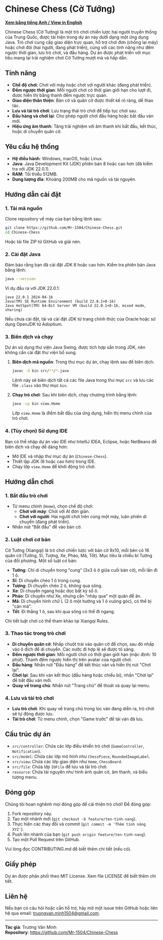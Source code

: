 # Chinese Chess (Cờ Tướng)

**[Xem bằng tiếng Anh / View in English](README_EN.md)**

Chinese Chess (Cờ Tướng) là một trò chơi chiến lược hai người truyền thống của Trung Quốc, được tái hiện trong dự án này dưới dạng một ứng dụng Java. Trò chơi cung cấp giao diện trực quan, hỗ trợ chơi đơn (chống lại máy) hoặc chơi đôi (hai người, đang phát triển), cùng với các tính năng như đếm ngược thời gian, lưu trò chơi, và đầu hàng. Dự án được phát triển với mục tiêu mang lại trải nghiệm chơi Cờ Tướng mượt mà và hấp dẫn.

## Tính năng

- **Chế độ chơi**: Chơi với máy hoặc chơi với người khác (đang phát triển).
- **Đếm ngược thời gian**: Mỗi người chơi có thời gian giới hạn cho lượt đi, được hiển thị bằng thanh đếm ngược trực quan.
- **Giao diện thân thiện**: Bàn cờ và quân cờ được thiết kế rõ ràng, dễ thao tác.
- **Lưu và tải trò chơi**: Lưu trạng thái trò chơi để tiếp tục chơi sau.
- **Đầu hàng và chơi lại**: Cho phép người chơi đầu hàng hoặc bắt đầu ván mới.
- **Hiệu ứng âm thanh**: Tăng trải nghiệm với âm thanh khi bắt đầu, kết thúc, hoặc di chuyển quân cờ.

## Yêu cầu hệ thống

- **Hệ điều hành**: Windows, macOS, hoặc Linux.
- **Java**: Java Development Kit (JDK) phiên bản 8 hoặc cao hơn (đã kiểm tra với JDK 22.0.1).
- **RAM**: Tối thiểu 512MB.
- **Dung lượng đĩa**: Khoảng 200MB cho mã nguồn và tài nguyên.

## Hướng dẫn cài đặt

### 1. Tải mã nguồn

Clone repository về máy của bạn bằng lệnh sau:

```bash
git clone https://github.com/Mr-1504/Chinese-Chess.git
cd Chinese-Chess
```

Hoặc tải file ZIP từ GitHub và giải nén.

### 2. Cài đặt Java

Đảm bảo rằng bạn đã cài đặt JDK 8 hoặc cao hơn. Kiểm tra phiên bản Java bằng lệnh:

```bash
java --version
```

Ví dụ đầu ra với JDK 22.0.1:

```
java 22.0.1 2024-04-16
Java(TM) SE Runtime Environment (build 22.0.1+8-16)
Java HotSpot(TM) 64-Bit Server VM (build 22.0.1+8-16, mixed mode, sharing)
```

Nếu chưa cài đặt, tải và cài đặt JDK từ trang chính thức của Oracle hoặc sử dụng OpenJDK từ Adoptium.

### 3. Biên dịch và chạy

Dự án sử dụng thư viện Java Swing, được tích hợp sẵn trong JDK, nên không cần cài đặt thư viện bổ sung.

1. **Biên dịch mã nguồn**: Trong thư mục dự án, chạy lệnh sau để biên dịch:

   ```bash
   javac -d bin src/**/*.java
   ```

   Lệnh này sẽ biên dịch tất cả các file Java trong thư mục `src` và lưu các file `.class` vào thư mục `bin`.

2. **Chạy trò chơi**: Sau khi biên dịch, chạy chương trình bằng lệnh:

   ```bash
   java -cp bin view.Home
   ```

   Lớp `view.Home` là điểm bắt đầu của ứng dụng, hiển thị menu chính của trò chơi.

### 4. (Tùy chọn) Sử dụng IDE

Bạn có thể nhập dự án vào IDE như IntelliJ IDEA, Eclipse, hoặc NetBeans để biên dịch và chạy dễ dàng hơn:

- Mở IDE và nhập thư mục dự án (`Chinese-Chess`).
- Thiết lập JDK (8 hoặc cao hơn) trong IDE.
- Chạy lớp `view.Home` để khởi động trò chơi.

## Hướng dẫn chơi

### 1. Bắt đầu trò chơi

- Từ menu chính (`Home`), chọn chế độ chơi:
  - **Chơi với máy**: Chơi với AI đơn giản.
  - **Chơi với người**: Hai người chơi trên cùng một máy, luân phiên di chuyển (đang phát triển).
- Nhấn nút "Bắt đầu" để vào bàn cờ.

### 2. Luật chơi cơ bản

Cờ Tướng (Xiangqi) là trò chơi chiến lược với bàn cờ 9x10, mỗi bên có 16 quân cờ (Tướng, Sĩ, Tượng, Xe, Pháo, Mã, Tốt). Mục tiêu là chiếu bí Tướng của đối phương. Một số luật cơ bản:

- **Tướng**: Chỉ di chuyển trong "cung" (3x3 ô ở giữa cuối bàn cờ), mỗi lần đi 1 ô.
- **Sĩ**: Di chuyển chéo 1 ô trong cung.
- **Tượng**: Di chuyển chéo 2 ô, không qua sông.
- **Xe**: Di chuyển ngang hoặc dọc bất kỳ số ô.
- **Pháo**: Di chuyển như Xe, nhưng cần "nhảy qua" một quân để ăn.
- **Mã**: Di chuyển hình chữ L (2 ô một hướng và 1 ô vuông góc), có thể bị "cản mã".
- **Tốt**: Đi thẳng 1 ô, sau khi qua sông có thể đi ngang.

Chi tiết luật chơi có thể tham khảo tại Xiangqi Rules.

### 3. Thao tác trong trò chơi

- **Di chuyển quân cờ**: Nhấp chuột trái vào quân cờ để chọn, sau đó nhấp vào ô đích để di chuyển. Các nước đi hợp lệ sẽ được tô sáng.
- **Đếm ngược thời gian**: Mỗi người chơi có thời gian giới hạn (mặc định: 10 phút). Thanh đếm ngược hiển thị trên avatar của người chơi.
- **Đầu hàng**: Nhấn nút "Đầu hàng" để kết thúc ván và hiển thị nút "Chơi lại".
- **Chơi lại**: Sau khi ván kết thúc (đầu hàng hoặc chiếu bí), nhấn "Chơi lại" để bắt đầu ván mới.
- **Quay về trang chủ**: Nhấn nút "Trang chủ" để thoát và quay lại menu.

### 4. Lưu và tải trò chơi

- **Lưu trò chơi**: Khi quay về trang chủ trong lúc ván đang diễn ra, trò chơi sẽ tự động được lưu.
- **Tải trò chơi**: Từ menu chính, chọn "Game trước" để tải ván đã lưu.

## Cấu trúc dự án

- `src/controller`: Chứa các lớp điều khiển trò chơi (`GameController`, `Notification`).
- `src/model`: Chứa các lớp mô hình như `ChessPiece`, `RoundedImageLabel`.
- `src/view`: Chứa các lớp giao diện như `Home`, `ChessBoard`.
- `src/file`: Chứa lớp `IOFile` để lưu và tải trò chơi.
- `resource`: Chứa tài nguyên như hình ảnh quân cờ, âm thanh, và biểu tượng menu.

## Đóng góp

Chúng tôi hoan nghênh mọi đóng góp để cải thiện trò chơi! Để đóng góp:

1. Fork repository này.
2. Tạo một nhánh mới (`git checkout -b feature/ten-tinh-nang`).
3. Thực hiện các thay đổi và commit (`git commit -m 'Thêm tính năng XYZ'`).
4. Push lên nhánh của bạn (`git push origin feature/ten-tinh-nang`).
5. Tạo một Pull Request trên GitHub.

Vui lòng đọc CONTRIBUTING.md để biết thêm chi tiết (nếu có).

## Giấy phép

Dự án được phân phối theo MIT License. Xem file LICENSE để biết thêm chi tiết.

## Liên hệ

Nếu bạn có câu hỏi hoặc cần hỗ trợ, hãy mở một issue trên GitHub hoặc liên hệ qua email: truongvan.minh1504@gmail.com.

---

**Tác giả**: Trương Văn Minh\
**Repository**: https://github.com/Mr-1504/Chinese-Chess